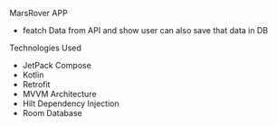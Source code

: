 
MarsRover APP
- featch Data from API and show user can also save that data in DB 


Technologies Used
- JetPack Compose
- Kotlin
- Retrofit 
- MVVM Architecture
- Hilt Dependency Injection
- Room Database
  
